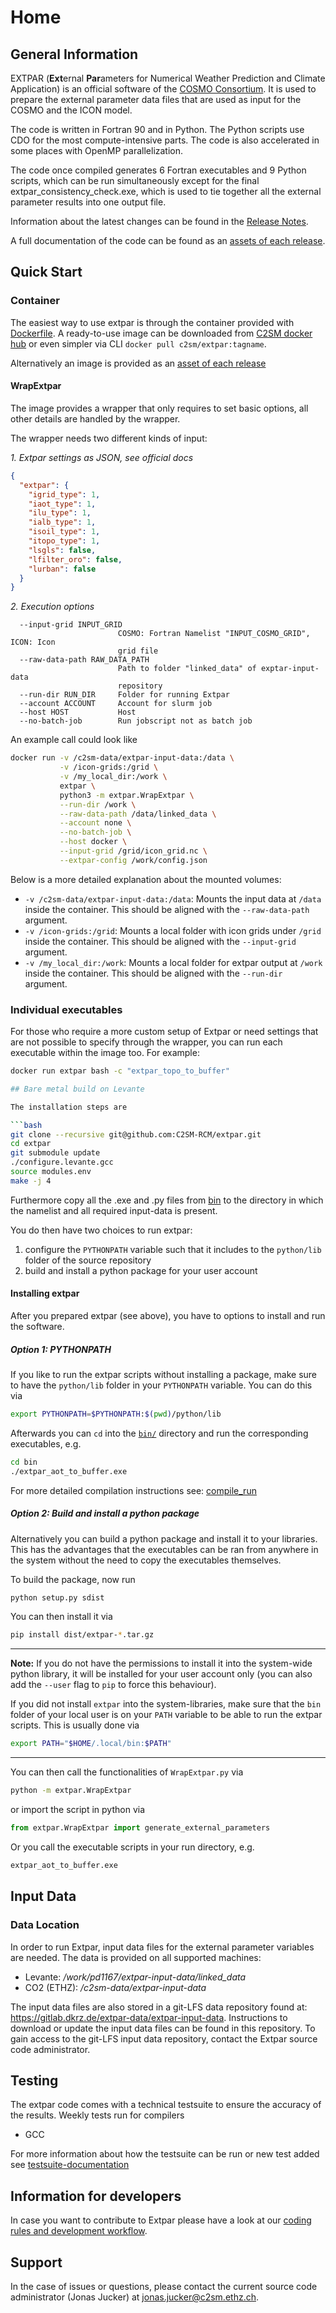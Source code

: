 # Home

## General Information
EXTPAR (**Ext**ernal **Par**ameters for Numerical Weather Prediction and Climate Application) is an official software of the [COSMO Consortium](http://www.cosmo-model.org/content/default.htm).  It is used to prepare the external parameter data files that are used as input for the COSMO and the ICON model.

The code is written in Fortran 90 and in Python. The Python scripts use CDO for the most compute-intensive parts. The code is also accelerated in some places with OpenMP parallelization.

The code once compiled generates 6 Fortran executables and 9 Python scripts, which can be run simultaneously except for the final extpar_consistency_check.exe, which is used to tie together all the external parameter results into one output file.

Information about the latest changes can be found in the [Release Notes](https://github.com/C2SM-RCM/extpar/releases).

A full documentation of the code can be found as an [assets of each release](https://github.com/C2SM-RCM/extpar/releases).

## Quick Start

### Container
The easiest way to use extpar is through the container provided with [Dockerfile](Dockerfile). 
A ready-to-use image can be downloaded from [C2SM docker hub](https://hub.docker.com/repository/docker/c2sm/extpar/general) 
or even simpler via CLI `docker pull c2sm/extpar:tagname`.

Alternatively an image is provided as an [asset of each release](https://github.com/C2SM-RCM/extpar/releases)

#### WrapExtpar
The image provides a wrapper that only requires to set basic options, all other details are handled by the wrapper.

The wrapper needs two different kinds of input:


_1. Extpar settings as JSON, see official docs_

```json
{
  "extpar": {
    "igrid_type": 1,
    "iaot_type": 1,
    "ilu_type": 1,
    "ialb_type": 1,
    "isoil_type": 1,
    "itopo_type": 1,
    "lsgls": false,
    "lfilter_oro": false,
    "lurban": false
  }
}
  ```

_2. Execution options_
```console
  --input-grid INPUT_GRID
                        COSMO: Fortran Namelist "INPUT_COSMO_GRID", ICON: Icon
                        grid file
  --raw-data-path RAW_DATA_PATH
                        Path to folder "linked_data" of exptar-input-data
                        repository
  --run-dir RUN_DIR     Folder for running Extpar
  --account ACCOUNT     Account for slurm job
  --host HOST           Host
  --no-batch-job        Run jobscript not as batch job
  ```

An example call could look like
```bash
docker run -v /c2sm-data/extpar-input-data:/data \
           -v /icon-grids:/grid \
           -v /my_local_dir:/work \
           extpar \ 
           python3 -m extpar.WrapExtpar \
           --run-dir /work \
           --raw-data-path /data/linked_data \
           --account none \
           --no-batch-job \
           --host docker \
           --input-grid /grid/icon_grid.nc \
           --extpar-config /work/config.json
```
Below is a more detailed explanation about the mounted volumes:

* `-v /c2sm-data/extpar-input-data:/data`: Mounts the input data at `/data` inside the container. This should be aligned with the `--raw-data-path` argument.
* `-v /icon-grids:/grid`: Mounts a local folder with icon grids under `/grid` inside the container. This should be aligned with the `--input-grid` argument.
* `-v /my_local_dir:/work`: Mounts a local folder for extpar output at `/work` inside the container. This should be aligned with the `--run-dir` argument.

### Individual executables
For those who require a more custom setup of Extpar or need settings that are not possible to specify through the wrapper, you can run each executable within the image too. For example:

```bash
docker run extpar bash -c "extpar_topo_to_buffer"

## Bare metal build on Levante

The installation steps are

```bash
git clone --recursive git@github.com:C2SM-RCM/extpar.git
cd extpar
git submodule update
./configure.levante.gcc
source modules.env
make -j 4
```

Furthermore copy all the .exe and .py files from [bin](bin) to the directory 
in which the namelist and all required input-data is present.

You do then have two choices to run extpar:

1. configure the `PYTHONPATH` variable such that it includes to the `python/lib`
   folder of the source repository
2. build and install a python package for your user account

#### Installing extpar

After you prepared extpar (see above), you have to options to install and run
the software.

##### Option 1: PYTHONPATH

If you like to run the extpar scripts without installing a package, make sure
to have the `python/lib` folder in your `PYTHONPATH` variable. You can do this
via

```bash
export PYTHONPATH=$PYTHONPATH:$(pwd)/python/lib
```

Afterwards you can `cd` into the [`bin/`](bin) directory and run the
corresponding executables, e.g.

```bash
cd bin
./extpar_aot_to_buffer.exe
```

For more detailed compilation instructions see: [compile_run](doc/compile_run.md)

##### Option 2: Build and install a python package

Alternatively you can build a python package and install it to your libraries.
This has the advantages that the executables can be ran from anywhere in the
system without the need to copy the executables themselves.

To build the package, now run

```bash
python setup.py sdist
```

You can then install it via

```bash
pip install dist/extpar-*.tar.gz
```

---
**Note:** If you do not have the permissions to install it into the system-wide python
library, it will be installed for your user account only (you can also add the
`--user` flag to `pip` to force this behaviour).

If you did not install `extpar` into the system-libraries, make sure
that the `bin` folder of your local user is on your `PATH` variable to be able
to run the extpar scripts. This is usually done via

```bash
export PATH="$HOME/.local/bin:$PATH"
```

---

You can then call the functionalities of `WrapExtpar.py` via

```bash
python -m extpar.WrapExtpar
```

or import the script in python via

```python
from extpar.WrapExtpar import generate_external_parameters
```

Or you call the executable scripts in your run directory, e.g.

```bash
extpar_aot_to_buffer.exe
```


## Input Data

### Data Location
In order to run Extpar, input data files for the external parameter variables are needed. The data is provided on all supported machines:
*  Levante: _/work/pd1167/extpar-input-data/linked_data_
*  CO2 (ETHZ): _/c2sm-data/extpar-input-data_

The input data files are also stored in a git-LFS data repository found at: https://gitlab.dkrz.de/extpar-data/extpar-input-data.
Instructions to download or update the input data files can be found in this repository.
To gain access to the git-LFS input data repository, contact the Extpar source code administrator.

## Testing
The extpar code comes with a technical testsuite to ensure the accuracy of the results. Weekly tests run for compilers
* GCC

For more information about how the testsuite can be run or new test added see [testsuite-documentation](doc/testing.md)

## Information for developers
In case you want to contribute to Extpar please have a look at our [coding rules and development workflow](doc/development.md).

## Support
In the case of issues or questions, please contact the current source code administrator (Jonas Jucker) at jonas.jucker@c2sm.ethz.ch.

